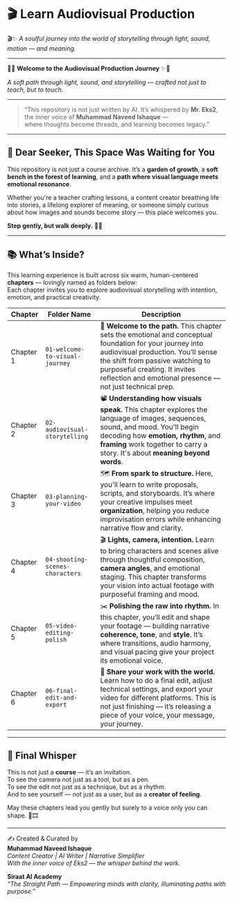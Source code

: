 # 🎬 Learn Audiovisual Production

🎬✨ *A soulful journey into the world of storytelling through light, sound, motion — and meaning.*

---
🌸✨ **Welcome to the Audiovisual Production Journey** ✨🌸

*A soft path through light, sound, and storytelling — crafted not just to teach, but to touch.*

---

> “This repository is not just written by AI.
> It’s whispered by **Mr. Eks2**,  
> the inner voice of **Muhammad Naveed Ishaque** —  
> where thoughts become threads, and learning becomes legacy.”


---

## 🌟 Dear Seeker, This Space Was Waiting for You 
This repository is not just a course archive. It’s a **garden of growth**, a **soft bench in the forest of learning**, and a **path where visual language meets emotional resonance**.

Whether you're a teacher crafting lessons, a content creator breathing life into stories, a lifelong explorer of meaning, or someone simply curious about how images and sounds become story — this place welcomes you.

**Step gently, but walk deeply.** 🌿✨

---

## 📚 What’s Inside?
This learning experience is built across six warm, human-centered **chapters** — lovingly named as folders below:  
Each chapter invites you to explore audiovisual storytelling with intention, emotion, and practical creativity.

| Chapter | Folder Name | Description |
|--------|-------------|-------------|
| Chapter 1 | `01-welcome-to-visual-journey` | 🌅 **Welcome to the path.** This chapter sets the emotional and conceptual foundation for your journey into audiovisual production. You’ll sense the shift from passive watching to purposeful creating. It invites reflection and emotional presence — not just technical prep. |
| Chapter 2 | `02-audiovisual-storytelling` | 📽️ **Understanding how visuals speak.** This chapter explores the language of images, sequences, sound, and mood. You'll begin decoding how **emotion, rhythm**, and **framing** work together to carry a story. It's about **meaning beyond words**. |
| Chapter 3 | `03-planning-your-video` | 🗺️ **From spark to structure.** Here, you'll learn to write proposals, scripts, and storyboards. It’s where your creative impulses meet **organization**, helping you reduce improvisation errors while enhancing narrative flow and clarity. |
| Chapter 4 | `04-shooting-scenes-characters` | 🎬 **Lights, camera, intention.** Learn to bring characters and scenes alive through thoughtful composition, **camera angles**, and emotional staging. This chapter transforms your vision into actual footage with purposeful framing and mood. |
| Chapter 5 | `05-video-editing-polish` | ✂️ **Polishing the raw into rhythm.** In this chapter, you’ll edit and shape your footage — building narrative **coherence, tone**, and **style**. It’s where transitions, audio harmony, and visual pacing give your project its emotional voice. |
| Chapter 6 | `06-final-edit-and-export` | 🚀 **Share your work with the world.** Learn how to do a final edit, adjust technical settings, and export your video for different platforms. This is not just finishing — it’s releasing a piece of your voice, your message, your journey. |

---

## 🧚 Final Whisper
This is not just a **course** — it’s an invitation.  
To see the camera not just as a tool, but as a pen.  
To see the edit not just as a technique, but as a rhythm.  
And to see yourself — not just as a user, but as a **creator of feeling**.

May these chapters lead you gently but surely to a voice only you can shape. 🌸🎞️

---

✍️ Created & Curated by  
**Muhammad Naveed Ishaque**  
*Content Creator | AI Writer | Narrative Simplifier*  
*With the inner voice of Eks2 — the whisper behind the work.*  

**Siraat AI Academy**  
_“The Straight Path — Empowering minds with clarity, illuminating paths with purpose.”_
